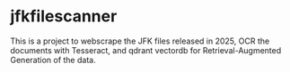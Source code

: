 # jfkfilescanner
This is a project to webscrape the JFK files released in 2025, OCR the documents with Tesseract, and qdrant vectordb for Retrieval-Augmented Generation of the data.
